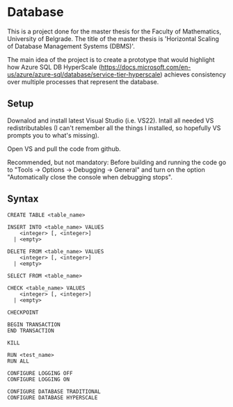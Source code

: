 # Database

This is a project done for the master thesis for the Faculty of Mathematics, University of Belgrade.
The title of the master thesis is 'Horizontal Scaling of Database Management Systems (DBMS)'.

The main idea of the project is to create a prototype that would highlight how Azure SQL DB HyperScale (https://docs.microsoft.com/en-us/azure/azure-sql/database/service-tier-hyperscale) achieves consistency over multiple processes that represent the database.

## Setup

Downalod and install latest Visual Studio (i.e. VS22). Intall all needed VS redistributables (I can't remember all the things I installed, so hopefully VS prompts you to what's missing).

Open VS and pull the code from github.

Recommended, but not mandatory: Before building and running the code go to "Tools -> Options -> Debugging -> General" and turn on the option "Automatically close the console when debugging stops".

## Syntax

<pre><code>CREATE TABLE <<a>table_name>

INSERT INTO <<a>table_name> VALUES
    <<a>integer> [, <<a>integer>]
  | <<a>empty>

DELETE FROM <<a>table_name> VALUES
    <<a>integer> [, <<a>integer>]
  | <<a>empty>

SELECT FROM <<a>table_name>

CHECK <<a>table_name> VALUES
    <<a>integer> [, <<a>integer>]
  | <<a>empty>

CHECKPOINT

BEGIN TRANSACTION
END TRANSACTION

KILL

RUN <<a>test_name>
RUN ALL

CONFIGURE LOGGING OFF
CONFIGURE LOGGING ON

CONFIGURE DATABASE TRADITIONAL
CONFIGURE DATABASE HYPERSCALE</code></pre>

